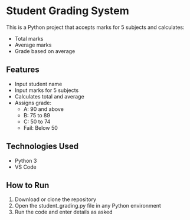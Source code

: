# Student Grading System

This is a Python project that accepts marks for 5 subjects and calculates:

- Total marks
- Average marks
- Grade based on average

## Features
- Input student name
- Input marks for 5 subjects
- Calculates total and average
- Assigns grade:
  - A: 90 and above
  - B: 75 to 89
  - C: 50 to 74
  - Fail: Below 50

## Technologies Used
- Python 3
- VS Code

## How to Run
1. Download or clone the repository
2. Open the student_grading.py file in any Python environment
3. Run the code and enter details as asked
